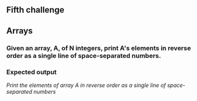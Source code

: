 ## Fifth challenge
## Arrays

### Given an array, A, of N integers, print A's elements in reverse order as a single line of space-separated numbers.

### Expected output
_Print the elements of array A in reverse order as a single line of space-separated numbers_
